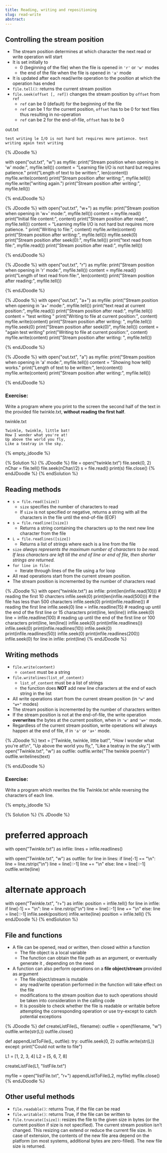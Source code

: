 ```yaml
---
title: Reading, writing and repositioning
slug: read-write
abstract:
---
```


## Controlling the stream position

* The stream position determines at which character the next read or write operation will start
* It is set initially to
    * 0 (beginning of the file) when the file is opened in `'r'` or `'w'` modes
    * the end of the file when the file is opened in `'a'` mode
* It is updated after each read/write operation to the position at which the operation has ended
* `file.tell()`:  returns the current stream position
* `file.seek(offset [, ref])`  changes the stream position by `offset` from `ref`
    * `ref` can be 0 (default) for the beginning of the file
    * `ref` can be 1 for the current position, `offset` has to be 0 for text files thus resulting in no-operation
    * `ref` can be 2 for the end-of-file, `offset` has to be 0

out.txt
```
test writing le I/O is not hard but requires more patience. test writing again test writing
```
{% JDoodle %}

with open("out.txt", "w") as myfile:
    print("Stream position when opening in 'w' mode:", myfile.tell())
    content = "Learning file I/O is not hard but requires patience."
    print("Length of text to be written:", len(content))
    myfile.write(content)
    print("Stream position after writing:", myfile.tell())
    myfile.write("writing again.")
    print("Stream position after writing:", myfile.tell())

{% endJDoodle %}

{% JDoodle %}
with open("out.txt", "w+") as myfile:
    print("Stream position when opening in 'w+' mode:", myfile.tell())
    content = myfile.read()
    print("Initial file content:", content)
    print("Stream position after read:", myfile.tell())
    content = "Learning myfile I/O is not hard but requires more patience. "
    print("Writing to file:", content)
    myfile.write(content)
    print("Stream position after writing:", myfile.tell())
    myfile.seek(0)
    print("Stream position after seek(0):", myfile.tell())
    print("text read from file:", myfile.read())
    print("Stream position after read:", myfile.tell())

{% endJDoodle %}

{% JDoodle %}
with open("out.txt", "r") as myfile:
    print("Stream position when opening in 'r' mode:", myfile.tell())
    content = myfile.read()
    print("Length of text read from file:", len(content))
    print("Stream position after reading:", myfile.tell())



{% endJDoodle %}

{% JDoodle %}
with open("out.txt", "a+") as myfile:
    print("Stream position when opening in 'a+' mode:", myfile.tell())
    print("text read at current position:", myfile.read())
    print("Stream position after read:", myfile.tell())
    content = "test writing "
    print("Writing to file at current position:", content)
    myfile.write(content)
    print("Stream position after writing: ", myfile.tell())
    myfile.seek(0)
    print("Stream position after seek(0)", myfile.tell())
    content = "again test writing"
    print("Writing to file at current position:", content)
    myfile.write(content)
    print("Stream position after writing: ", myfile.tell())

{% endJDoodle %}

{% JDoodle %}
with open("out.txt", "a") as myfile:
    print("Stream position when opening in 'a' mode:", myfile.tell())
    content = "Showing how tell() works."
    print("Length of text to be written:", len(content))
    myfile.write(content)
    print("Stream position after writing:", myfile.tell())


{% endJDoodle %}

### Exercise:

Write a program where you print to the screen the second half of the text in the provided file twinkle.txt, **without reading the first half**.

twinkle.txt
```
Twinkle, twinkle, little bat!
How I wonder what you're at!
Up above the world you fly,
Like a teatray in the sky.
```
{% empty_jdoodle %}

{% Solution %}
{% JDoodle %}
file = open("twinkle.txt")
file.seek(0, 2)
nChar = file.tell()
file.seek(nChar//2)
s = file.read()
print(s)
file.close()
{% endJDoodle %}
{% endSolution %}


## Reading methods

* `s = file.read([size])`
    * `size` specifies the number of characters to read
    * If `size` is not specified or negative, returns a string with all the characters in the file until the end-of-file (EOF)
* `s = file.readline([size])`
    * Returns a string containing the characters up to the next new line character from the file
* `L = file.readlines([size])`
    * Returns a list of strings where each is a line from the file
* `size` _always represents the maximum number of characters to be read. If less characters are left till the end of line or end of file, then shorter strings are returned._
* `for line in file:`
    * Iterate through lines of the file using a for loop
* All read operations start from the current stream position.
* The stream position is incremented by the number of characters read


{% JDoodle %}
with open("twinkle.txt") as infile:
    print(len(infile.read(10))) # reading the first 10 charcters
    infile.seek(0)
    print(len(infile.read(500))) # the file has less than 500 characters
    infile.seek(0)
    print(infile.readline()) # reading the first line
    infile.seek(0)
    line = infile.readline(15) # reading up until the end of the first line or 15 characters
    print(line, len(line)) 
    infile.seek(0)
    line = infile.readline(100) # reading up until the end of the first line or 100 characters
    print(line, len(line)) 
    infile.seek(0)
    print(infile.readlines())
    infile.seek(0)
    print(infile.readlines(10))
    infile.seek(0)
    print(infile.readlines(50))
    infile.seek(0)
    print(infile.readlines(200))
    infile.seek(0)
    for line in infile:
        print(line)
{% endJDoodle %}


## Writing methods

* `file.write(content)`
    * `content`  must be a string
* `file.writelines(list_of_content)`
    * `list_of_content`  must be a list of strings
    * the function does **NOT** add new line characters at the end of each string in the list
* All write operations start from the current stream position (in `"w"` and `"w+"` modes)
* The stream position is incremented by the number of characters written
* If the stream position is not at the end-of-file, the write operation **overwrites** the bytes at the current position, when in `'w'` and `'w+'` mode.
* Regardless of the current stream position, write operations will always happen at the end of file, if in `'a'` or `'a+'` mode.

{% JDoodle %}
text = ["Twinkle, twinkle, little bat!", "How I wonder what you're at!\n", "Up above the world you fly,", "Like a teatray in the sky."]
with open("Twinkle.txt", "w") as outfile:
    outfile.write("The twinkle poem\n")
    outfile.writelines(text)

{% endJDoodle %}

### Exercise:

Write a program which rewrites the file Twinkle.txt while reversing the characters of each line.

{% empty_jdoodle %}

{% Solution %}
{% JDoodle %}
# preferred approach
with open("Twinkle.txt") as infile:
    lines = infile.readlines()

with open("Twinkle.txt", "w") as outfile:
    for line in lines:
        if line[-1] == "\n":
            line = line.rstrip("\n")
            line = line[::-1]
            line += "\n"
        else:
            line = line[::-1]
        outfile.write(line)
        


# alternate approach
with open("Twinkle.txt", "r+") as infile:
    position = infile.tell()
    for line in infile:
        if line[-1] == "\n":
            line = line.rstrip("\n")
            line = line[::-1]
            line += "\n"
        else:
            line = line[::-1]
        infile.seek(position)
        infile.write(line)
        position = infile.tell()
{% endJDoodle %}
{% endSolution %}


## File and functions

* A file can be opened, read or written, then closed within a function
    * The file object is a local variable
    * The function can obtain the file path as an argument, or eventually generate it , depending on the need
* A function can also perform operations on a **file object/stream** provided as argument
    * The file object/stream is mutable
    * any read/write operation performed in the function will take effect on the file
    * modifications to the stream position due to such operations should be taken into consideration in the calling code
    * It is possible to check whether the file is readable or writable before attempting the corresponding operation or use try-except to catch potential exceptions


{% JDoodle %}
def createListFile(L, filename):
    outfile = open(filename, "w")
    outfile.write(str(L))
    outfile.close()



def appendListToFile(L, outfile):
    try:
        outfile.seek(0, 2)
        outfile.write(str(L))
    except:
        print("Could not write to file")


L1 = [1, 2, 3, 4]
L2 = [5, 6, 7, 8]

createListFile(L1, "listFile.txt")

myfile = open("listFile.txt", "r+")
appendListToFile(L2, myfile)
myfile.close()
{% endJDoodle %}

## Other useful methods
* `file.readable()`: returns True, if the file can be read
* `file.writable()`: returns True, if the file can be written to
* `file.truncate([size])`: resizes the file to the given size in bytes (or the current position if size is not specified). The current stream position isn’t changed. This resizing can extend or reduce the current file size. In case of extension, the contents of the new file area depend on the platform (on most systems, additional bytes are zero-filled). The new file size is returned.